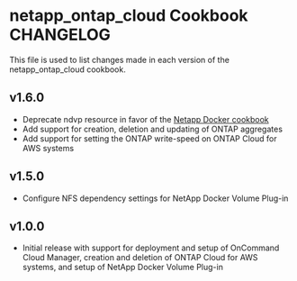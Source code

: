 # netapp_ontap_cloud Cookbook CHANGELOG

This file is used to list changes made in each version of the netapp_ontap_cloud cookbook.

## v1.6.0

- Deprecate ndvp resource in favor of the [Netapp Docker cookbook](https://github.com/exospheredata/netapp_docker)
- Add support for creation, deletion and updating of ONTAP aggregates
- Add support for setting the ONTAP write-speed on ONTAP Cloud for AWS systems

## v1.5.0

- Configure NFS dependency settings for NetApp Docker Volume Plug-in

## v1.0.0

- Initial release with support for deployment and setup of OnCommand Cloud Manager, creation and deletion of ONTAP Cloud for AWS systems, and setup of NetApp Docker Volume Plug-in
